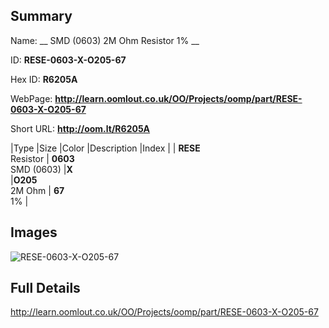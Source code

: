

## Summary
 
Name: __ SMD (0603) 2M Ohm Resistor 1% __

ID: __RESE-0603-X-O205-67__

Hex ID: __R6205A__

WebPage: __http://learn.oomlout.co.uk/OO/Projects/oomp/part/RESE-0603-X-O205-67__

Short URL: __http://oom.lt/R6205A__


|Type   |Size   |Color   |Description   |Index   |
| __RESE__ <br>Resistor  | __0603__<br>SMD (0603)   |__X__<br>    |__O205__<br>2M Ohm    | __67__<br> 1% |


## Images
![RESE-0603-X-O205-67](http://oomlout.com/oomp-gen/parts/RESE-0603-X-O205-67/RESE-0603-X-O205-67_420.jpg)

## Full Details

 http://learn.oomlout.co.uk/OO/Projects/oomp/part/RESE-0603-X-O205-67

